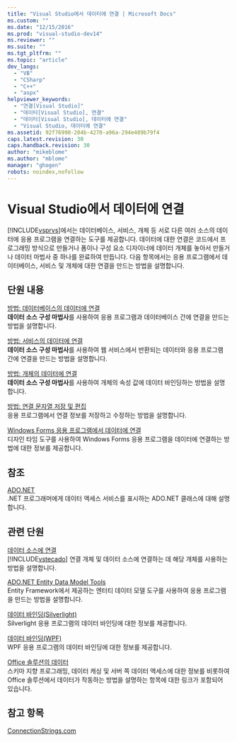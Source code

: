 ```yaml
---
title: "Visual Studio에서 데이터에 연결 | Microsoft Docs"
ms.custom: ""
ms.date: "12/15/2016"
ms.prod: "visual-studio-dev14"
ms.reviewer: ""
ms.suite: ""
ms.tgt_pltfrm: ""
ms.topic: "article"
dev_langs: 
  - "VB"
  - "CSharp"
  - "C++"
  - "aspx"
helpviewer_keywords: 
  - "연결[Visual Studio]"
  - "데이터[Visual Studio], 연결"
  - "데이터[Visual Studio], 데이터에 연결"
  - "Visual Studio, 데이터에 연결"
ms.assetid: 92f76990-204b-4270-a96a-294e409b79f4
caps.latest.revision: 30
caps.handback.revision: 30
author: "mikeblome"
ms.author: "mblome"
manager: "ghogen"
robots: noindex,nofollow
---
```

# Visual Studio에서 데이터에 연결
[!INCLUDE[vsprvs](../code-quality/includes/vsprvs_md.md)]에서는 데이터베이스, 서비스, 개체 등 서로 다른 여러 소스의 데이터에 응용 프로그램을 연결하는 도구를 제공합니다.  데이터에 대한 연결은 코드에서 프로그래밍 방식으로 만들거나 폼이나 구성 요소 디자이너에 데이터 개체를 놓아서 만들거나 데이터 마법사 중 하나를 완료하여 만듭니다.  다음 항목에서는 응용 프로그램에서 데이터베이스, 서비스 및 개체에 대한 연결을 만드는 방법을 설명합니다.  
  
## 단원 내용  
 [방법: 데이터베이스의 데이터에 연결](../data-tools/how-to-connect-to-data-in-a-database.md)  
 **데이터 소스 구성 마법사**를 사용하여 응용 프로그램과 데이터베이스 간에 연결을 만드는 방법을 설명합니다.  
  
 [방법: 서비스의 데이터에 연결](../data-tools/how-to-connect-to-data-in-a-service.md)  
 **데이터 소스 구성 마법사**를 사용하여 웹 서비스에서 반환되는 데이터와 응용 프로그램 간에 연결을 만드는 방법을 설명합니다.  
  
 [방법: 개체의 데이터에 연결](../Topic/How%20to:%20Connect%20to%20Data%20in%20Objects.md)  
 **데이터 소스 구성 마법사**를 사용하여 개체의 속성 값에 데이터 바인딩하는 방법을 설명합니다.  
  
 [방법: 연결 문자열 저장 및 편집](../Topic/How%20to:%20Save%20and%20Edit%20Connection%20Strings.md)  
 응용 프로그램에서 연결 정보를 저장하고 수정하는 방법을 설명합니다.  
  
 [Windows Forms 응용 프로그램에서 데이터에 연결](../data-tools/connecting-to-data-in-windows-forms-applications.md)  
 디자인 타임 도구를 사용하여 Windows Forms 응용 프로그램을 데이터에 연결하는 방법에 대한 정보를 제공합니다.  
  
## 참조  
 [ADO.NET](../Topic/ADO.NET.md)  
 .NET 프로그래머에게 데이터 액세스 서비스를 표시하는 ADO.NET 클래스에 대해 설명합니다.  
  
## 관련 단원  
 [데이터 소스에 연결](../Topic/Connecting%20to%20a%20Data%20Source%20in%20ADO.NET.md)  
 [!INCLUDE[vstecado](../data-tools/includes/vstecado_md.md)] 연결 개체 및 데이터 소스에 연결하는 데 해당 개체를 사용하는 방법을 설명합니다.  
  
 [ADO.NET Entity Data Model  Tools](http://msdn.microsoft.com/ko-kr/91076853-0881-421b-837a-f582f36be527)  
 Entity Framework에서 제공하는 엔터티 데이터 모델 도구를 사용하여 응용 프로그램을 만드는 방법을 설명합니다.  
  
 [데이터 바인딩\(Silverlight\)](http://go.microsoft.com/fwlink/?LinkId=166342)  
 Silverlight 응용 프로그램의 데이터 바인딩에 대한 정보를 제공합니다.  
  
 [데이터 바인딩\(WPF\)](../Topic/Data%20Binding%20\(WPF\).md)  
 WPF 응용 프로그램의 데이터 바인딩에 대한 정보를 제공합니다.  
  
 [Office 솔루션의 데이터](/office-dev/office-dev/data-in-office-solutions)  
 스키마 지향 프로그래밍, 데이터 캐싱 및 서버 쪽 데이터 액세스에 대한 정보를 비롯하여 Office 솔루션에서 데이터가 작동하는 방법을 설명하는 항목에 대한 링크가 포함되어 있습니다.  
  
## 참고 항목  
 [ConnectionStrings.com](http://www.connectionstrings.com)
